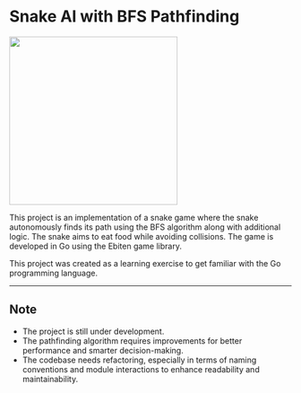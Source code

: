 # Snake AI with BFS Pathfinding

<img src="demo.gif" width="300" />


This project is an implementation of a snake game where the snake autonomously finds its path using the BFS algorithm along with additional logic. The snake aims to eat food while avoiding collisions. The game is developed in Go using the Ebiten game library.

This project was created as a learning exercise to get familiar with the Go programming language.

---

## Note

- The project is still under development.
- The pathfinding algorithm requires improvements for better performance and smarter decision-making.
- The codebase needs refactoring, especially in terms of naming conventions and module interactions to enhance readability and maintainability.
